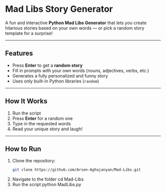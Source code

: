 #  Mad Libs Story Generator

A fun and interactive **Python Mad Libs Generator** that lets you create hilarious stories based on your own words — or pick a random story template for a surprise!  

---

##  Features
- Press **Enter** to get a **random story**
- Fill in prompts with your own words (nouns, adjectives, verbs, etc.)
- Generates a fully personalized and funny story
- Uses only built-in Python libraries (`random`)

---

##  How It Works
1. Run the script  
2. Press **Enter** for a random one  
3. Type in the requested words  
4. Read your unique story and laugh!

---

##  How to Run
1. Clone the repository:
   ```bash
   git clone https://github.com/Arsen-Aghajanyan/Mad-Libs.git
2. Navigate to the folder
   cd Mad-Libs
3. Run the script
   python MadLibs.py
